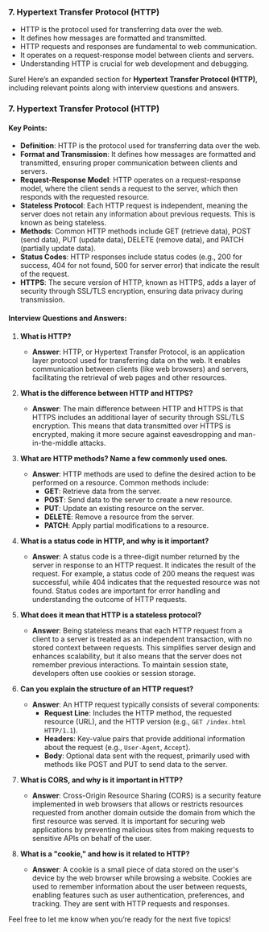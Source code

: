 


### 7. Hypertext Transfer Protocol (HTTP)
- HTTP is the protocol used for transferring data over the web.
- It defines how messages are formatted and transmitted.
- HTTP requests and responses are fundamental to web communication.
- It operates on a request-response model between clients and servers.
- Understanding HTTP is crucial for web development and debugging.



Sure! Here’s an expanded section for **Hypertext Transfer Protocol (HTTP)**, including relevant points along with interview questions and answers.

### 7. Hypertext Transfer Protocol (HTTP)

#### Key Points:
- **Definition**: HTTP is the protocol used for transferring data over the web.
- **Format and Transmission**: It defines how messages are formatted and transmitted, ensuring proper communication between clients and servers.
- **Request-Response Model**: HTTP operates on a request-response model, where the client sends a request to the server, which then responds with the requested resource.
- **Stateless Protocol**: Each HTTP request is independent, meaning the server does not retain any information about previous requests. This is known as being stateless.
- **Methods**: Common HTTP methods include GET (retrieve data), POST (send data), PUT (update data), DELETE (remove data), and PATCH (partially update data).
- **Status Codes**: HTTP responses include status codes (e.g., 200 for success, 404 for not found, 500 for server error) that indicate the result of the request.
- **HTTPS**: The secure version of HTTP, known as HTTPS, adds a layer of security through SSL/TLS encryption, ensuring data privacy during transmission.

#### Interview Questions and Answers:

1. **What is HTTP?**
   - **Answer**: HTTP, or Hypertext Transfer Protocol, is an application layer protocol used for transferring data on the web. It enables communication between clients (like web browsers) and servers, facilitating the retrieval of web pages and other resources.

2. **What is the difference between HTTP and HTTPS?**
   - **Answer**: The main difference between HTTP and HTTPS is that HTTPS includes an additional layer of security through SSL/TLS encryption. This means that data transmitted over HTTPS is encrypted, making it more secure against eavesdropping and man-in-the-middle attacks.

3. **What are HTTP methods? Name a few commonly used ones.**
   - **Answer**: HTTP methods are used to define the desired action to be performed on a resource. Common methods include:
     - **GET**: Retrieve data from the server.
     - **POST**: Send data to the server to create a new resource.
     - **PUT**: Update an existing resource on the server.
     - **DELETE**: Remove a resource from the server.
     - **PATCH**: Apply partial modifications to a resource.

4. **What is a status code in HTTP, and why is it important?**
   - **Answer**: A status code is a three-digit number returned by the server in response to an HTTP request. It indicates the result of the request. For example, a status code of 200 means the request was successful, while 404 indicates that the requested resource was not found. Status codes are important for error handling and understanding the outcome of HTTP requests.

5. **What does it mean that HTTP is a stateless protocol?**
   - **Answer**: Being stateless means that each HTTP request from a client to a server is treated as an independent transaction, with no stored context between requests. This simplifies server design and enhances scalability, but it also means that the server does not remember previous interactions. To maintain session state, developers often use cookies or session storage.

6. **Can you explain the structure of an HTTP request?**
   - **Answer**: An HTTP request typically consists of several components:
     - **Request Line**: Includes the HTTP method, the requested resource (URL), and the HTTP version (e.g., `GET /index.html HTTP/1.1`).
     - **Headers**: Key-value pairs that provide additional information about the request (e.g., `User-Agent`, `Accept`).
     - **Body**: Optional data sent with the request, primarily used with methods like POST and PUT to send data to the server.

7. **What is CORS, and why is it important in HTTP?**
   - **Answer**: Cross-Origin Resource Sharing (CORS) is a security feature implemented in web browsers that allows or restricts resources requested from another domain outside the domain from which the first resource was served. It is important for securing web applications by preventing malicious sites from making requests to sensitive APIs on behalf of the user.

8. **What is a "cookie," and how is it related to HTTP?**
   - **Answer**: A cookie is a small piece of data stored on the user's device by the web browser while browsing a website. Cookies are used to remember information about the user between requests, enabling features such as user authentication, preferences, and tracking. They are sent with HTTP requests and responses.

Feel free to let me know when you’re ready for the next five topics!








